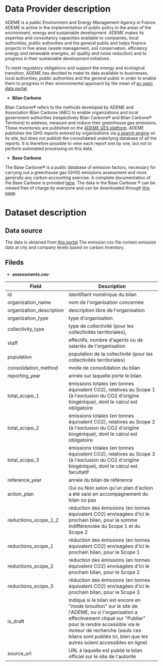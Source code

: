 
# Data Provider description

ADEME is a public Environment and Energy Management Agency in France. ADEME is active in the implementation of public policy in the areas of the environment, energy and sustainable development. ADEME makes its expertise and consultancy capacities available to companies, local authorities, public authorities and the general public and helps finance projects in five areas (waste management, soil conservation, efficiency energy and renewable energies, air quality and noise reduction) and to progress in their sustainable development initiatives.

To meet regulatory obligations and support the energy and ecological transition, ADEME has decided to make its data available to businesses, local authorities, public authorities and the general public in order to enable them to progress in their environmental approach by the mean of [an open data portal](https://data.ademe.fr/).

- **Bilan Carbone**

Bilan Carbone® refers to the methods developed by ADEME and Association Bilan Carbone (ABC) to enable organizations and local government authorities (respectively Bilan Carbone® and Bilan Carbone® Territoire) to address, measure and reduce their greenhouse gas emissions. These inventories are published on the [ADEME GES platform](https://www.bilans-ges.ademe.fr/). ADEME publishes the GHG reports entered by organizations via [a search engine](https://www.bilans-ges.ademe.fr/fr/bilanenligne/bilans/index/siGras/0) on its site, but does not publish the consolidated underlying database of all the reports. It is therefore possible to view each report one by one, but not to perform automated processing on this data. 

- **Base Carbone**

The Base Carbone® is a public database of emission factors, necessary for carrying out a greenhouse gas (GHG) emissions assessment and more generally any carbon accounting exercise. A complete documentation of the Base Carbone is provided [here](https://www.bilans-ges.ademe.fr/fr/accueil/contenu/index/page/presentation/siGras/0). The data in the Base Carbone ® can be viewed free of charge by everyone and can be downloaded through [this page](https://www.bilans-ges.ademe.fr/en/accueil/contenu/index/page/downloaddata/siGras/0).

# Dataset description

## Data source

The data is obtained from [this portal](https://www.data.gouv.fr/fr/datasets/bilans-demissions-de-ges-publies-sur-le-site-de-lademe-1/)
The emission.csv file contain emission data at city and company levels based on carbon inventory.

## Fileds

- **assessments.csv**:

| Field | Description |
| ---- | ------------------- |
| id | identifiant numérique du bilan |
| organization_name | nom de l'organisation concernée |
| organization_description | description libre de l'organisation |
| organization_type | type d'organisation |
| collectivity_type | type de collectivité (pour les collectivités territoriales), |
| staff | effectifs, nombre d'agents ou de salariés de l'organisation |
| population  | population de la collectivité (pour les collectivités territoriales) |
| consolidation_method | mode de consolidation du bilan |
| reporting_year | année sur laquelle porte le bilan |
| total_scope_1 | émissions totales (en tonnes équivalent CO2), relatives au Scope 1 (à l'exclusion du CO2 d'origine biogénique), dont le calcul est obligatoire |
| total_scope_2 | émissions totales (en tonnes équivalent CO2), relatives au Scope 2 (à l'exclusion du CO2 d'origine biogénique), dont le calcul est obligatoire |
| total_scope_3 | émissions totales (en tonnes équivalent CO2), relatives au Scope 3 (à l'exclusion du CO2 d'origine biogénique), dont le calcul est facultatif |
| reference_year | année du bilan de référence |
| action_plan | Oui ou Non selon qu'un plan d'action a été saisi en accompagnement du bilan ou pas |
| reductions_scope_1_2 | réduction des émissions (en tonnes équivalent CO2) envisagées d'ici le prochain bilan, pour la somme indifférenciée du Scope 1 et du Scope 2 |
| reductions_scope_1 | réduction des émissions (en tonnes équivalent CO2) envisagées d'ici le prochain bilan, pour le Scope 1 |
| reductions_scope_2 | réduction des émissions (en tonnes équivalent CO2) envisagées d'ici le prochain bilan, pour le Scope 2 |
| reductions_scope_3 | réduction des émissions (en tonnes équivalent CO2) envisagées d'ici le prochain bilan, pour le Scope 3 |
| is_draft |  indique si le bilan est encore en "mode brouillon" sur le site de l'ADEME, ou si l'organisation a effectivement cliqué sur "Publier" pour le rendre accessible via le moteur de recherche (seuls ces bilans sont publiés ici, bien que les autres soient accessibles en ligne) |
| source_url | URL à laquelle est publié le bilan officiel sur le site de l'autorité |